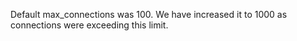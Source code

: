 Default max_connections was 100.  We have increased it to 1000 as connections were exceeding this limit.
